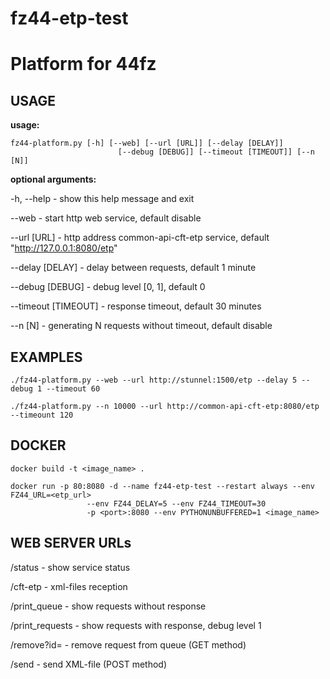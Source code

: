 # fz44-etp-test 
# Platform for 44fz

## USAGE

**usage:** 
```
fz44-platform.py [-h] [--web] [--url [URL]] [--delay [DELAY]]
                        [--debug [DEBUG]] [--timeout [TIMEOUT]] [--n [N]]
```

**optional arguments:**

  -h, --help - show this help message and exit
  
  --web - start http web service, default disable
  
  --url [URL] - http address common-api-cft-etp service, default "http://127.0.0.1:8080/etp"
  
  --delay [DELAY] - delay between requests, default 1 minute 
  
  --debug [DEBUG] - debug level [0, 1], default 0
  
  --timeout [TIMEOUT] - response timeout, default 30 minutes
  
  --n [N] - generating N requests without timeout, default disable

## EXAMPLES

```./fz44-platform.py --web --url http://stunnel:1500/etp --delay 5 --debug 1 --timeout 60 ```

```./fz44-platform.py --n 10000 --url http://common-api-cft-etp:8080/etp --timeount 120 ```

## DOCKER

```docker build -t <image_name> .```

```
docker run -p 80:8080 -d --name fz44-etp-test --restart always --env FZ44_URL=<etp_url>
                 --env FZ44_DELAY=5 --env FZ44_TIMEOUT=30 
                 -p <port>:8080 --env PYTHONUNBUFFERED=1 <image_name>
```

## WEB SERVER URLs

/status - show service status

/cft-etp - xml-files reception 

/print_queue - show requests without response

/print_requests - show requests with response, debug level 1

/remove?id=<id> - remove request from queue (GET method)

/send - send XML-file (POST method) 
